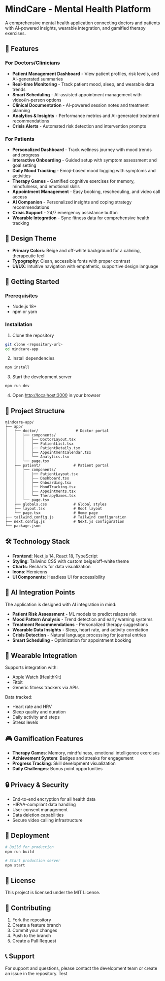 # MindCare - Mental Health Platform

A comprehensive mental health application connecting doctors and patients with AI-powered insights, wearable integration, and gamified therapy exercises.

## 🌟 Features

### For Doctors/Clinicians
- **Patient Management Dashboard** - View patient profiles, risk levels, and AI-generated summaries
- **Real-time Monitoring** - Track patient mood, sleep, and wearable data trends
- **Smart Scheduling** - AI-assisted appointment management with video/in-person options
- **Clinical Documentation** - AI-powered session notes and treatment planning
- **Analytics & Insights** - Performance metrics and AI-generated treatment recommendations
- **Crisis Alerts** - Automated risk detection and intervention prompts

### For Patients
- **Personalized Dashboard** - Track wellness journey with mood trends and progress
- **Interactive Onboarding** - Guided setup with symptom assessment and goal setting
- **Daily Mood Tracking** - Emoji-based mood logging with symptoms and activities
- **Therapy Games** - Gamified cognitive exercises for memory, mindfulness, and emotional skills
- **Appointment Management** - Easy booking, rescheduling, and video call access
- **AI Companion** - Personalized insights and coping strategy recommendations
- **Crisis Support** - 24/7 emergency assistance button
- **Wearable Integration** - Sync fitness data for comprehensive health tracking

## 🎨 Design Theme
- **Primary Colors**: Beige and off-white background for a calming, therapeutic feel
- **Typography**: Clean, accessible fonts with proper contrast
- **UI/UX**: Intuitive navigation with empathetic, supportive design language

## 🚀 Getting Started

### Prerequisites
- Node.js 18+ 
- npm or yarn

### Installation

1. Clone the repository
```bash
git clone <repository-url>
cd mindcare-app
```

2. Install dependencies
```bash
npm install
```

3. Start the development server
```bash
npm run dev
```

4. Open [http://localhost:3000](http://localhost:3000) in your browser

## 📁 Project Structure

```
mindcare-app/
├── app/
│   ├── doctor/                 # Doctor portal
│   │   ├── components/
│   │   │   ├── DoctorLayout.tsx
│   │   │   ├── PatientList.tsx
│   │   │   ├── PatientDetails.tsx
│   │   │   ├── AppointmentCalendar.tsx
│   │   │   └── Analytics.tsx
│   │   └── page.tsx
│   ├── patient/               # Patient portal
│   │   ├── components/
│   │   │   ├── PatientLayout.tsx
│   │   │   ├── Dashboard.tsx
│   │   │   ├── Onboarding.tsx
│   │   │   ├── MoodTracking.tsx
│   │   │   ├── Appointments.tsx
│   │   │   └── TherapyGames.tsx
│   │   └── page.tsx
│   ├── globals.css            # Global styles
│   ├── layout.tsx             # Root layout
│   └── page.tsx               # Home page
├── tailwind.config.js         # Tailwind configuration
├── next.config.js             # Next.js configuration
└── package.json
```

## 🛠 Technology Stack

- **Frontend**: Next.js 14, React 18, TypeScript
- **Styling**: Tailwind CSS with custom beige/off-white theme
- **Charts**: Recharts for data visualization
- **Icons**: Heroicons
- **UI Components**: Headless UI for accessibility

## 🔮 AI Integration Points

The application is designed with AI integration in mind:

- **Patient Risk Assessment** - ML models to predict relapse risk
- **Mood Pattern Analysis** - Trend detection and early warning systems
- **Treatment Recommendations** - Personalized therapy suggestions
- **Wearable Data Insights** - Sleep, heart rate, and activity correlation
- **Crisis Detection** - Natural language processing for journal entries
- **Smart Scheduling** - Optimization for appointment booking

## 📱 Wearable Integration

Supports integration with:
- Apple Watch (HealthKit)
- Fitbit
- Generic fitness trackers via APIs

Data tracked:
- Heart rate and HRV
- Sleep quality and duration
- Daily activity and steps
- Stress levels

## 🎮 Gamification Features

- **Therapy Games**: Memory, mindfulness, emotional intelligence exercises
- **Achievement System**: Badges and streaks for engagement
- **Progress Tracking**: Skill development visualization
- **Daily Challenges**: Bonus point opportunities

## 🔒 Privacy & Security

- End-to-end encryption for all health data
- HIPAA-compliant data handling
- User consent management
- Data deletion capabilities
- Secure video calling infrastructure

## 🚀 Deployment

```bash
# Build for production
npm run build

# Start production server
npm start
```

## 📄 License

This project is licensed under the MIT License.

## 🤝 Contributing

1. Fork the repository
2. Create a feature branch
3. Commit your changes
4. Push to the branch
5. Create a Pull Request

## 📞 Support

For support and questions, please contact the development team or create an issue in the repository.
Test